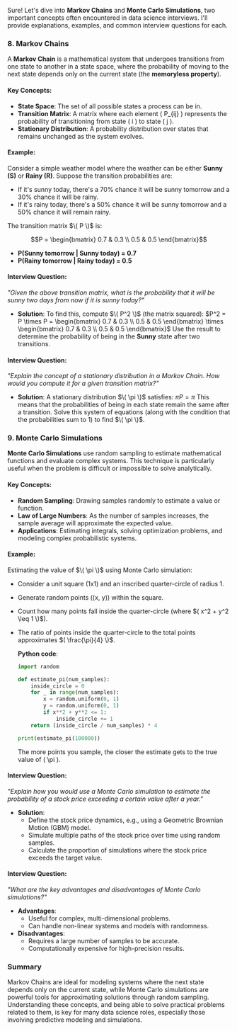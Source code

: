 Sure! Let's dive into **Markov Chains** and **Monte Carlo Simulations**, two important concepts often encountered in data science interviews. I'll provide explanations, examples, and common interview questions for each.

### 8. **Markov Chains**

A **Markov Chain** is a mathematical system that undergoes transitions from one state to another in a state space, where the probability of moving to the next state depends only on the current state (the **memoryless property**). 

#### Key Concepts:
- **State Space**: The set of all possible states a process can be in.
- **Transition Matrix**: A matrix where each element \( P_{ij} \) represents the probability of transitioning from state \( i \) to state \( j \).
- **Stationary Distribution**: A probability distribution over states that remains unchanged as the system evolves.

#### Example:
Consider a simple weather model where the weather can be either **Sunny (S)** or **Rainy (R)**. Suppose the transition probabilities are:
- If it's sunny today, there's a 70% chance it will be sunny tomorrow and a 30% chance it will be rainy.
- If it's rainy today, there's a 50% chance it will be sunny tomorrow and a 50% chance it will remain rainy.

The transition matrix $\( P \)$ is:
```math
P = \begin{bmatrix}
0.7 & 0.3 \\
0.5 & 0.5
\end{bmatrix}
```

- **P(Sunny tomorrow | Sunny today) = 0.7**
- **P(Rainy tomorrow | Rainy today) = 0.5**

#### Interview Question:
*"Given the above transition matrix, what is the probability that it will be sunny two days from now if it is sunny today?"*

- **Solution**:
    To find this, compute $\( P^2 \)$ (the matrix squared):
    $`P^2 = P \times P = \begin{bmatrix} 0.7 & 0.3 \\ 0.5 & 0.5 \end{bmatrix} \times \begin{bmatrix} 0.7 & 0.3 \\ 0.5 & 0.5 \end{bmatrix}`$
    Use the result to determine the probability of being in the **Sunny** state after two transitions.

#### Interview Question:
*"Explain the concept of a stationary distribution in a Markov Chain. How would you compute it for a given transition matrix?"*

- **Solution**:
    A stationary distribution $\( \pi \)$ satisfies:
    $`\pi P = \pi`$
    This means that the probabilities of being in each state remain the same after a transition. Solve this system of equations (along with the condition that the probabilities sum to 1) to find $\( \pi \)$.

### 9. **Monte Carlo Simulations**

**Monte Carlo Simulations** use random sampling to estimate mathematical functions and evaluate complex systems. This technique is particularly useful when the problem is difficult or impossible to solve analytically.

#### Key Concepts:
- **Random Sampling**: Drawing samples randomly to estimate a value or function.
- **Law of Large Numbers**: As the number of samples increases, the sample average will approximate the expected value.
- **Applications**: Estimating integrals, solving optimization problems, and modeling complex probabilistic systems.

#### Example:
Estimating the value of $\( \pi \)$ using Monte Carlo simulation:
- Consider a unit square (1x1) and an inscribed quarter-circle of radius 1.
- Generate random points \((x, y)\) within the square.
- Count how many points fall inside the quarter-circle (where $`( x^2 + y^2 \leq 1 \)`$).
- The ratio of points inside the quarter-circle to the total points approximates $`( \frac{\pi}{4} \)`$.

  **Python code**:
  ```python
  import random

  def estimate_pi(num_samples):
      inside_circle = 0
      for _ in range(num_samples):
          x = random.uniform(0, 1)
          y = random.uniform(0, 1)
          if x**2 + y**2 <= 1:
              inside_circle += 1
      return (inside_circle / num_samples) * 4

  print(estimate_pi(100000))
  ```
  
  The more points you sample, the closer the estimate gets to the true value of \( \pi \).

#### Interview Question:
*"Explain how you would use a Monte Carlo simulation to estimate the probability of a stock price exceeding a certain value after a year."*

- **Solution**:
    - Define the stock price dynamics, e.g., using a Geometric Brownian Motion (GBM) model.
    - Simulate multiple paths of the stock price over time using random samples.
    - Calculate the proportion of simulations where the stock price exceeds the target value.

#### Interview Question:
*"What are the key advantages and disadvantages of Monte Carlo simulations?"*

- **Advantages**:
    - Useful for complex, multi-dimensional problems.
    - Can handle non-linear systems and models with randomness.
- **Disadvantages**:
    - Requires a large number of samples to be accurate.
    - Computationally expensive for high-precision results.

### Summary

Markov Chains are ideal for modeling systems where the next state depends only on the current state, while Monte Carlo simulations are powerful tools for approximating solutions through random sampling. Understanding these concepts, and being able to solve practical problems related to them, is key for many data science roles, especially those involving predictive modeling and simulations.
